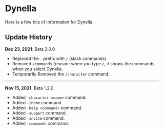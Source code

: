 # Dynella

Here is a few bits of information for Dynella.

## Update History

**Dec 23, 2021**: Beta 2.0.0
- Replaced the `-` prefix with `/` (slash commands)
- Removed `/commands` (reason: when you type `/`, it shows the commands when you select Dynella.
- Temporarily Removed the `/character` command.

---

**Nov 15, 2021**: Beta 1.2.0
- Added `-character <name>` command.
- Added `-inbox` command.
- Added `-help <command>` command.
- Added `-support` command.
- Added `-invite` command.
- Added `-commands` command.
